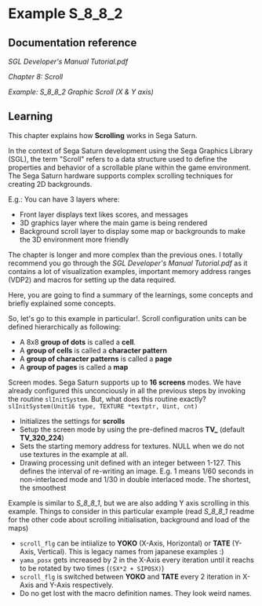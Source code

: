 # Example S_8_8_2
 
## Documentation reference

_SGL Developer's Manual Tutorial.pdf_

_Chapter 8: Scroll_

_Example: S_8_8_2 Graphic Scroll (X & Y axis)_

## Learning  

This chapter explains how **Scrolling** works in Sega Saturn.

In the context of Sega Saturn development using the Sega Graphics Library (SGL), the term "Scroll" refers to a data structure used to define the properties and behavior of a scrollable plane within the game environment. The Sega Saturn hardware supports complex scrolling techniques for creating 2D backgrounds.

E.g.: You can have 3 layers where:
- Front layer displays text likes scores, and messages
- 3D graphics layer where the main game is being rendered
- Background scroll layer to display some map or backgrounds to make the 3D environment more friendly

The chapter is longer and more complex than the previous ones. I totally recommend you go through the _SGL Developer's Manual Tutorial.pdf_ as it contains a lot of visualization examples, important memory address ranges (VDP2) and macros for setting up the data required.

Here, you are going to find a summary of the learnings, some concepts and briefly explained some concepts.

So, let's go to this example in particular!.
Scroll configuration units can be defined hierarchically as following:
- A 8x8 **group of dots** is called a **cell**.
- A **group of cells** is called a **character pattern**
- A **group of character patterns** is called a **page**
- A **group of pages** is called a **map**

Screen modes. Sega Saturn supports up to **16 screens** modes. We have already configured this unconciously in all the previous steps by invoking the routine `slInitSystem`. But, what does this routine exactly? `slInitSystem(Unit16 type, TEXTURE *textptr, Uint, cnt)`
- Initializes the settings for **scrolls**
- Setup the screen mode by using the pre-defined macros **TV_** (default **TV_320_224**)
- Sets the starting memory address for textures. NULL when we do not use textures in the example at all.
- Drawing processing unit defined with an integer between 1-127. This defines the interval of re-writing an image. E.g. 1 means 1/60 seconds in non-interlaced mode and 1/30 in double interlaced mode. The shortest, the smoothest

Example is similar to *S_8_8_1*, but we are also adding Y axis scrolling in this example. Things to consider in this particular example (read *S_8_8_1* readme for the other code about scrolling initialisation, background and load of the maps)
- `scroll_flg` can be intiialize to **YOKO** (X-Axis, Horizontal) or **TATE** (Y-Axis, Vertical). This is legacy names from japanese examples :)
- `yama_posx` gets increased by 2 in the X-Axis every iteration until it reachs to be rotated by two times (`(SX*2 + SIPOSX)`)
- `scroll_flg` is switched between **YOKO** and **TATE** every 2 iteration in X-Axis and Y-Axis respectively.
- Do no get lost with the macro definition names. They look weird names.

